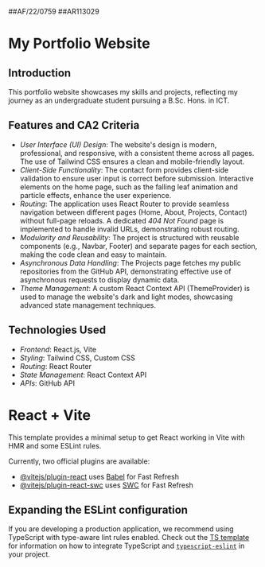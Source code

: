 ##AF/22/0759
##AR113029

# My Portfolio Website

## Introduction
This portfolio website showcases my skills and projects, reflecting my journey as an undergraduate student pursuing a B.Sc. Hons. in ICT.

## Features and CA2 Criteria
- *User Interface (UI) Design*: The website's design is modern, professional, and responsive, with a consistent theme across all pages. The use of Tailwind CSS ensures a clean and mobile-friendly layout.
- *Client-Side Functionality*: The contact form provides client-side validation to ensure user input is correct before submission. Interactive elements on the home page, such as the falling leaf animation and particle effects, enhance the user experience.
- *Routing*: The application uses React Router to provide seamless navigation between different pages (Home, About, Projects, Contact) without full-page reloads. A dedicated *404 Not Found* page is implemented to handle invalid URLs, demonstrating robust routing.
- *Modularity and Reusability*: The project is structured with reusable components (e.g., Navbar, Footer) and separate pages for each section, making the code clean and easy to maintain.
- *Asynchronous Data Handling*: The Projects page fetches my public repositories from the GitHub API, demonstrating effective use of asynchronous requests to display dynamic data.
- *Theme Management*: A custom React Context API (ThemeProvider) is used to manage the website's dark and light modes, showcasing advanced state management techniques.

## Technologies Used
- *Frontend*: React.js, Vite
- *Styling*: Tailwind CSS, Custom CSS
- *Routing*: React Router
- *State Management*: React Context API
- *APIs*: GitHub API



# React + Vite

This template provides a minimal setup to get React working in Vite with HMR and some ESLint rules.

Currently, two official plugins are available:

- [@vitejs/plugin-react](https://github.com/vitejs/vite-plugin-react/blob/main/packages/plugin-react) uses [Babel](https://babeljs.io/) for Fast Refresh
- [@vitejs/plugin-react-swc](https://github.com/vitejs/vite-plugin-react/blob/main/packages/plugin-react-swc) uses [SWC](https://swc.rs/) for Fast Refresh

## Expanding the ESLint configuration

If you are developing a production application, we recommend using TypeScript with type-aware lint rules enabled. Check out the [TS template](https://github.com/vitejs/vite/tree/main/packages/create-vite/template-react-ts) for information on how to integrate TypeScript and [`typescript-eslint`](https://typescript-eslint.io) in your project.
